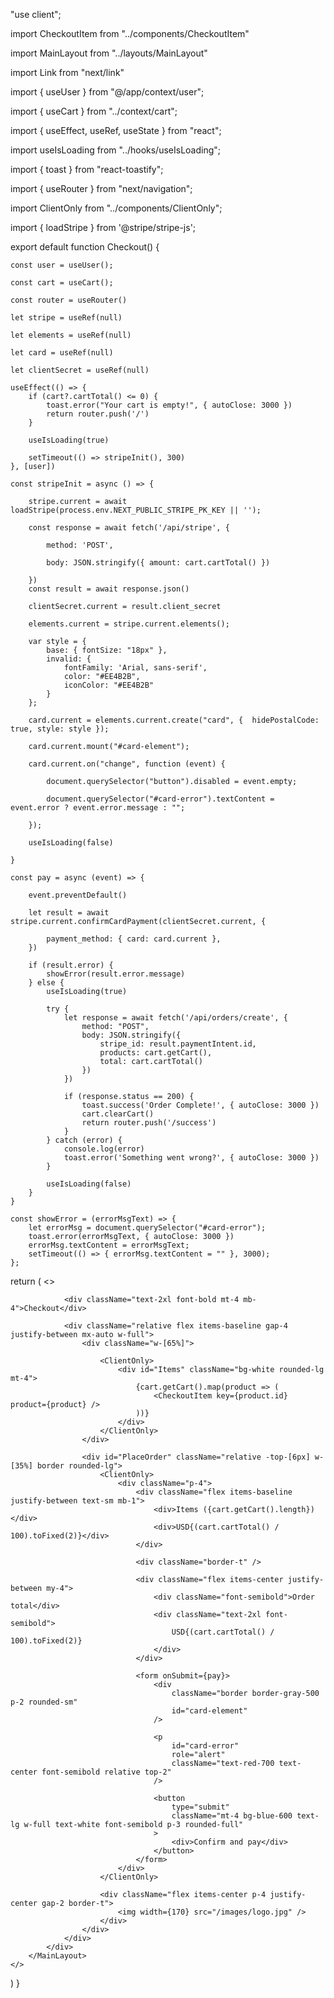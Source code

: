 <!-- directory: C:\cplusplusfiles\ebayclone\app\checkout\page.js -->

"use client";
<!-- make sure that only the client side code is executed -->

import CheckoutItem from "../components/CheckoutItem"
<!-- import the CheckoutItem component, it is used to display the items in the cart -->
import MainLayout from "../layouts/MainLayout"
<!-- import the MainLayout component, it is used to display the main layout of the page -->
import Link from "next/link"
<!-- import the Link component, it is used to create links to other pages -->
import { useUser } from "@/app/context/user";
<!-- import the useUser hook, it is used to get the user information -->
import { useCart } from "../context/cart";
<!-- import the useCart hook, it is used to get the cart information -->
import { useEffect, useRef, useState } from "react";
<!-- import the useEffect, useRef and useState hooks, they are used to handle side effects and state -->
import useIsLoading from "../hooks/useIsLoading";
<!-- import the useIsLoading hook, it is used to handle the loading state of the page, set to true or false -->
import { toast } from "react-toastify";
<!-- import the toast function, it is used to display toast messages -->
import { useRouter } from "next/navigation";
<!-- import the useRouter hook, it is used to get the router information -->
import ClientOnly from "../components/ClientOnly";
<!-- import the ClientOnly component, it is used to render the children only on the client side -->
import { loadStripe } from '@stripe/stripe-js';
<!-- import the loadStripe function, it is used to load the stripe library -->

export default function Checkout() {
<!-- define the Checkout component, it is a default component of the page -->

    const user = useUser();
<!-- get the user information using the useUser hook -->
    const cart = useCart();
<!-- get the cart information using the useCart hook -->
    const router = useRouter()
<!-- get the router information using the useRouter hook -->

    let stripe = useRef(null)
<!-- The useRef hook is a function provided by React that can be used to create mutable ref objects. These objects persist for the full lifetime of the component. That means they only get destroyed when the component is unmounted.

In the line let stripe = useRef(null), a ref object is being created with an initial value of null. This object is being assigned to the variable stripe. When console.log, it contains the api key, which is the public key of the stripe account.

The stripe ref is then used to store a reference to the Stripe.js instance. This is done in the stripeInit function with the line stripe.current = await loadStripe(process.env.NEXT_PUBLIC_STRIPE_PK_KEY || '');.

The .current property is used to access or modify the current value of the ref object. In this case, it's being used to store the Stripe.js instance so it can be used elsewhere in the component.

The main advantage of using useRef in this way is that the value can be changed without triggering a re-render of the component, unlike state variables created with the useState hook. This makes it ideal for values that need to persist across renders but don't affect the component's output. -->

<!-- The useRef hook is a function provided by React that can be used to create mutable ref objects. These objects persist for the full lifetime of the component.

In the line let stripe = useRef(null), a ref object is being created with an initial value of null. This object is being assigned to the variable stripe.

The stripe ref is then used to store a reference to the Stripe.js instance. This is done in the stripeInit function with the line stripe.current = await loadStripe(process.env.NEXT_PUBLIC_STRIPE_PK_KEY || '');.

The .current property is used to access or modify the current value of the ref object. In this case, it's being used to store the Stripe.js instance so it can be used elsewhere in the component.

The main advantage of using useRef in this way is that the value can be changed without triggering a re-render of the component, unlike state variables created with the useState hook. This makes it ideal for values that need to persist across renders but don't affect the component's output. -->

    let elements = useRef(null)
<!-- initialize the elements ref object with an initial value of null -->
    let card = useRef(null)
<!-- The line let elements = useRef(null) is using the useRef hook from React to create a mutable ref object and assign it to the variable elements.

The useRef hook is often used to create references to elements in the DOM, but it can also be used to store mutable values that will persist across re-renders of the component and not cause additional renders when they change.

In this case, elements is used to store a reference to the Stripe Elements instance. Stripe Elements are pre-built rich UI components that help you build your own pixel-perfect checkout flows across desktop and mobile.

Later in the code, you can see this line: elements.current = stripe.current.elements();. This is where the Stripe Elements instance is created and assigned to elements.current.

The .current property is a way to access or modify the current value of the ref object. In this case, it's being used to store the Stripe Elements instance so it can be used elsewhere in the component.-->
    let clientSecret = useRef(null)

<!-- The line let clientSecret = useRef(null) is using the useRef hook from React to create a mutable ref object and assign it to the variable clientSecret.

The useRef hook is often used to create references to elements in the DOM, but it can also be used to store mutable values that will persist across re-renders of the component and not cause additional renders when they change.

In this case, clientSecret is used to store a reference to the client secret returned from the Stripe API. This is done in the stripeInit function with the line clientSecret.current = result.client_secret.

The .current property is a way to access or modify the current value of the ref object. In this case, it's being used to store the client secret so it can be used elsewhere in the component, specifically in the pay function where it's used to confirm the card payment with Stripe. -->


    useEffect(() => {
        if (cart?.cartTotal() <= 0) {
            toast.error("Your cart is empty!", { autoClose: 3000 })
            return router.push('/')
        }

        useIsLoading(true)

        setTimeout(() => stripeInit(), 300)
    }, [user])

<!-- IMPORTANT: OPTIONAL CHAINING, this is used to check if the cart is empty or not. If the cart is empty, it displays a toast error message saying "Your cart is empty!" and redirects the user to the home page ('/'). The point of the ?. is to check if the cart object exists before trying to access the cartTotal method. If the cart object is null or undefined, the expression will short-circuit and return undefined, preventing an error from being thrown.
<!-- This code snippet is a useEffect hook in React. The useEffect hook allows you to perform side effects in function components, such as data fetching, subscriptions, or manually changing the DOM.

The function passed to useEffect will run after the render is committed to the screen. In this case, the function checks if the total cost of the items in the cart is zero or less. If it is, it displays a toast error message saying "Your cart is empty!" and redirects the user to the home page ('/').

The cart?.cartTotal() is using optional chaining (?.), which is a way to access deeply nested object properties without having to check if each property in the chain exists.

If the cart is not empty, it sets the loading state to true by calling useIsLoading(true). This could be used to display a loading spinner or some other indication to the user that something is loading.

Then, it calls the stripeInit function after a delay of 300 milliseconds. This is done using the setTimeout function. The stripeInit function is not shown in this code snippet, but it likely initializes Stripe for handling payments.

The useEffect hook in this code snippet has a dependency array of [user]. This means that the effect will re-run whenever the user object changes. If the user object changes (for example, if the user logs in or out), the effect will check again if the cart is empty and re-initialize Stripe. -->

<!-- toast.error is a function call from the react-toastify library, which is a library for displaying toast notifications in React applications. The error method is used to display an error toast, which will typically be styled with a red background to indicate an error.

The first argument to toast.error is the message to be displayed in the toast. In this case, the message is "Your cart is empty!".

The second argument to toast.error is an options object. In this case, the options object has a single property autoClose, which is set to 3000. This means that the toast will automatically close after 3000 milliseconds, or 3 seconds.

So, this line of code will display a toast notification with the message "Your cart is empty!" and automatically close it after 3 seconds. In short, if you go to /checkout with an empty cart, it will show you the toast error message for 3 seconds while redirecting you to the home page, which is '/' -->


<!-- ASYNC START-->

<!-- The async keyword is used to define an asynchronous function in JavaScript. An asynchronous function is a function that returns a Promise. A Promise is an object that represents the eventual completion or failure of an asynchronous operation, and its resulting value.

In the context of const stripeInit = async () => {...}, async is used to declare that stripeInit is an asynchronous function. This means that stripeInit will return a Promise.

The main benefit of asynchronous functions is that they enable the use of the await keyword inside the function. The await keyword can be used to pause the execution of the function until a Promise is resolved or rejected.

In the stripeInit function, await is used with the loadStripe function and the fetch function. These functions return Promises, and await is used to pause the execution of stripeInit until these Promises are resolved.

Here's a simplified example: -->

<!-- const asyncFunction = async () => {
  const result = await someOtherAsyncFunction();
  console.log(result);
};

asyncFunction(); -->

<!-- ASYNC END -->

    const stripeInit = async () => {
<!-- we initialize the stripeInit asynchronous function with no parameters. The async keyword is used to define an asynchronous function in JavaScript. An asynchronous function is a function that returns a Promise. A Promise is an object that represents the eventual completion (or failure) of an asynchronous operation, and its resulting value. -->
        stripe.current = await loadStripe(process.env.NEXT_PUBLIC_STRIPE_PK_KEY || '');
<!-- The stripe.current property is used to access or modify the current value of the ref object. In this case, it's being used to store the Stripe.js instance so it can be used elsewhere in the component. -->
    
        const response = await fetch('/api/stripe', {
<!-- The fetch() function is used to make a request to the server. It takes two arguments: the URL of the server endpoint and an options object that specifies the details of the request. In this case, the URL is '/api/stripe', which is the server endpoint that returns the client secret for the payment. The options object specifies that the request is a POST request and includes the amount of the payment in the request body. fetch is a function that returns a Promise that resolves with the response from the server. The await keyword is used to pause the execution of the function until this Promise is resolved. -->
            method: 'POST',
<!--  the method is set to 'POST', which is used to send data to the server. -->
            body: JSON.stringify({ amount: cart.cartTotal() })
<!-- The body of the request is set to JSON.stringify({ amount: cart.cartTotal() }), which converts the amount of the payment to a JSON string. -->
        })
        const result = await response.json()
<!-- The response.json() method is used to parse the JSON data returned by the server. It returns a Promise that resolves with the result of parsing the JSON data. The await keyword is used to pause the execution of the function until the Promise is resolved. -->

        clientSecret.current = result.client_secret
<!-- The clientSecret.current property is used to access or modify the current value of the ref object. In this case, it's being used to store the client secret returned from the Stripe API. We get it from the result object returned by the server. -->
        elements.current = stripe.current.elements();
<!-- The elements.current property is used to access or modify the current value of the ref object. In this case, it's being used to store the Stripe Elements instance so it can be used elsewhere in the component. -->
        var style = {
            base: { fontSize: "18px" },
            invalid: {
                fontFamily: 'Arial, sans-serif',
                color: "#EE4B2B",
                iconColor: "#EE4B2B"
            }
        };
<!-- The style object is used to define the appearance of the Stripe Elements input fields. It has two properties: base and invalid. The base property defines the base style of the input fields, such as the font size. The invalid property defines the style of the input fields when they are invalid, such as the font family and color. This means that when the card details entered by the user are invalid, they will be displayed in red. -->
        card.current = elements.current.create("card", {  hidePostalCode: true, style: style });
<!-- The card.current property is used to access or modify the current value of the ref object. In this case, it's being used to store the Stripe Card Element instance so it can be used elsewhere in the component. The elements.current.create() method is used to create a new Stripe Element. The first argument is the type of element to create, which is "card" in this case. The second argument is an options object that specifies additional options for the element. In this case, the hidePostalCode option is set to true, which hides the postal code field on the card element. The style option is set to the style object defined earlier, which defines the appearance of the input fields. -->

<!-- The card.current = elements.current.create("card", { hidePostalCode: true, style: style }); line is creating a new Stripe Card Element and storing it in card.current.

The elements.current.create() method is part of the Stripe.js library and is used to create new instances of Stripe Elements. Stripe Elements are pre-built rich UI components that help you build your own pixel-perfect checkout flows across desktop and mobile.

The first argument to elements.current.create() is the type of element to create. In this case, it's "card", which creates a Card Element that collects all the necessary card details in a single, customizable UI.

The second argument to elements.current.create() is an options object that specifies additional options for the element. In this case, the hidePostalCode option is set to true, which hides the postal code field on the Card Element. The style option is set to the style object defined earlier, which defines the appearance of the input fields.     -->

        card.current.mount("#card-element");
<!-- The card.current.mount("#card-element"); line is mounting the Card Element to the DOM. The mount() method is part of the Stripe.js library and is used to attach the Card Element to a specific location in the DOM. In this case, the Card Element is being attached to the element with the ID "card-element". This is where the user will enter their card details. -->
        card.current.on("change", function (event) {
<!-- we add an event listener to the card element to listen for changes. When the user enters their card details, the change event is triggered. The event object contains information about the card details entered by the user. -->
            document.querySelector("button").disabled = event.empty;
<!-- we disable the button when the card details are empty. If the card details are empty, the event.empty property will be true, and the button will be disabled. If the card details are not empty, the event.empty property will be false, and the button will be enabled. -->
            document.querySelector("#card-error").textContent = event.error ? event.error.message : "";
<!-- we display an error message if there is an error with the card details. If there is an error, the event.error property will contain information about the error, such as the error message. We display the error message in the element with the ID "card-error". If there is no error, we clear the error message by setting the textContent to an empty string. -->
        });

        useIsLoading(false)
<!-- we set the loading state to false by calling useIsLoading(false). -->
    }

    const pay = async (event) => {
<!-- we initialize the pay asynchronous function with the event parameter. The async keyword is used to define an asynchronous function in JavaScript. An asynchronous function is a function that returns a Promise. A Promise is an object that represents the eventual completion (or failure) of an asynchronous operation, and its resulting value. -->
        event.preventDefault()
<!-- The event.preventDefault() method is used to prevent the default behavior of an event. In this case, it's being used to prevent the default form submission behavior when the user clicks the submit button. -->

        let result = await stripe.current.confirmCardPayment(clientSecret.current, {
<!-- The stripe.current.confirmCardPayment(clientSecret.current, {...}) line is a call to the confirmCardPayment method of the Stripe.js library. This method is used to confirm a payment intent with a client secret and payment method details.

Here's what it does:

stripe.current: This is a reference to the Stripe.js instance that was created earlier with stripe.current = await loadStripe(process.env.NEXT_PUBLIC_STRIPE_PK_KEY || '').

confirmCardPayment(clientSecret.current, {...}): This is a call to the confirmCardPayment method. This method takes two arguments: the client secret of the payment intent and an options object that specifies the details of the payment.

clientSecret.current: This is the client secret of the payment intent. The client secret is a unique key that's used to confirm the payment intent. It was obtained earlier from the server with clientSecret.current = result.client_secret.

{...}: This is an options object that specifies the details of the payment. In this case, it specifies that the payment method is the Card Element that was created earlier with card.current = elements.current.create("card", { hidePostalCode: true, style: style }).

The confirmCardPayment method returns a Promise that resolves with the result of the payment confirmation. The await keyword is used to pause the execution of the function until this Promise is resolved. -->
            payment_method: { card: card.current },
        })
    
        if (result.error) {
            showError(result.error.message)
        } else {
            useIsLoading(true)

            try {
                let response = await fetch('/api/orders/create', {
                    method: "POST",
                    body: JSON.stringify({
                        stripe_id: result.paymentIntent.id,
                        products: cart.getCart(),
                        total: cart.cartTotal()
                    })
                })
                
                if (response.status == 200) {
                    toast.success('Order Complete!', { autoClose: 3000 })
                    cart.clearCart()
                    return router.push('/success')
                }
            } catch (error) {
                console.log(error)
                toast.error('Something went wrong?', { autoClose: 3000 })
            }

            useIsLoading(false)
        }
    }

    const showError = (errorMsgText) => {
        let errorMsg = document.querySelector("#card-error");
        toast.error(errorMsgText, { autoClose: 3000 })
        errorMsg.textContent = errorMsgText;
        setTimeout(() => { errorMsg.textContent = "" }, 3000);
    };

  return (
    <>
        <MainLayout>
            <div id="CheckoutPage" className="mt-4 max-w-[1100px] mx-auto">

                <div className="text-2xl font-bold mt-4 mb-4">Checkout</div>
    
                <div className="relative flex items-baseline gap-4 justify-between mx-auto w-full">
                    <div className="w-[65%]">

                        <ClientOnly>
                            <div id="Items" className="bg-white rounded-lg mt-4">
                                {cart.getCart().map(product => (
                                    <CheckoutItem key={product.id} product={product} />
                                ))}
                            </div>
                        </ClientOnly>
                    </div>
                    
                    <div id="PlaceOrder" className="relative -top-[6px] w-[35%] border rounded-lg">
                        <ClientOnly>
                            <div className="p-4">
                                <div className="flex items-baseline justify-between text-sm mb-1">
                                    <div>Items ({cart.getCart().length})</div>
                                    <div>USD{(cart.cartTotal() / 100).toFixed(2)}</div>
                                </div>

                                <div className="border-t" />

                                <div className="flex items-center justify-between my-4">
                                    <div className="font-semibold">Order total</div>
                                    <div className="text-2xl font-semibold">
                                        USD{(cart.cartTotal() / 100).toFixed(2)}
                                    </div>
                                </div>

                                <form onSubmit={pay}>
                                    <div 
                                        className="border border-gray-500 p-2 rounded-sm" 
                                        id="card-element" 
                                    />

                                    <p 
                                        id="card-error" 
                                        role="alert" 
                                        className="text-red-700 text-center font-semibold relative top-2" 
                                    />

                                    <button 
                                        type="submit"
                                        className="mt-4 bg-blue-600 text-lg w-full text-white font-semibold p-3 rounded-full"
                                    >
                                        <div>Confirm and pay</div>
                                    </button>
                                </form>
                            </div>
                        </ClientOnly>

                        <div className="flex items-center p-4 justify-center gap-2 border-t">
                            <img width={170} src="/images/logo.jpg" />
                        </div>
                    </div>
                </div>
            </div>
        </MainLayout>
    </>
  )
}
